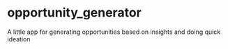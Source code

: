# opportunity_generator
A little app for generating opportunities based on insights and doing quick ideation
